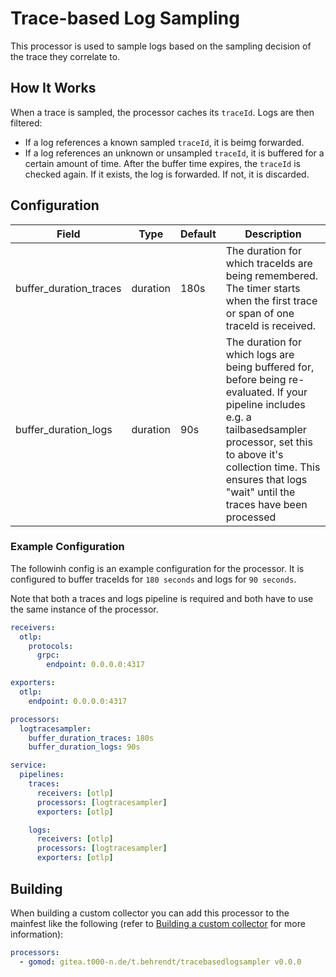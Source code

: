 # Trace-based Log Sampling

This processor is used to sample logs based on the sampling decision of the trace they correlate to.

## How It Works

When a trace is sampled, the processor caches its `traceId`.
Logs are then filtered:

- If a log references a known sampled `traceId`, it is beimg forwarded.
- If a log references an unknown or unsampled `traceId`, it is buffered for a certain amount of time. After the buffer time expires, the `traceId` is checked again. If it exists, the log is forwarded. If not, it is discarded.

## Configuration

| Field                  | Type     | Default | Description                                                                                                                                                                                                                                            |
| ---------------------- | -------- | ------- | ------------------------------------------------------------------------------------------------------------------------------------------------------------------------------------------------------------------------------------------------------ |
| buffer_duration_traces | duration | 180s    | The duration for which traceIds are being remembered. The timer starts when the first trace or span of one traceId is received.                                                                                                                        |
| buffer_duration_logs   | duration | 90s     | The duration for which logs are being buffered for, before being re-evaluated. If your pipeline includes e.g. a tailbasedsampler processor, set this to above it's collection time. This ensures that logs "wait" until the traces have been processed |

### Example Configuration

The followinh config is an example configuration for the processor. It is configured to buffer traceIds for `180 seconds` and logs for `90 seconds`.

Note that both a traces and logs pipeline is required and both have to use the same instance of the processor.

```yaml
receivers:
  otlp:
    protocols:
      grpc:
        endpoint: 0.0.0.0:4317

exporters:
  otlp:
    endpoint: 0.0.0.0:4317

processors:
  logtracesampler:
    buffer_duration_traces: 180s
    buffer_duration_logs: 90s

service:
  pipelines:
    traces:
      receivers: [otlp]
      processors: [logtracesampler]
      exporters: [otlp]

    logs:
      receivers: [otlp]
      processors: [logtracesampler]
      exporters: [otlp]
```

## Building

When building a custom collector you can add this processor to the mainfest like the following (refer to [Building a custom collector](https://opentelemetry.io/docs/collector/custom-collector/) for more information):

```yaml
processors:
  - gomod: gitea.t000-n.de/t.behrendt/tracebasedlogsampler v0.0.0
```
